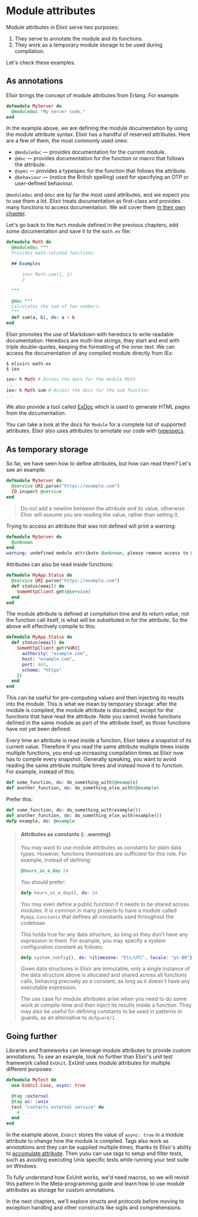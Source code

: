 # Module attributes

Module attributes in Elixir serve two purposes:

1. They serve to annotate the module and its functions.
2. They work as a temporary module storage to be used during compilation.

Let's check these examples.

## As annotations

Elixir brings the concept of module attributes from Erlang. For example:

```elixir
defmodule MyServer do
  @moduledoc "My server code."
end
```

In the example above, we are defining the module documentation by using the module attribute syntax. Elixir has a handful of reserved attributes. Here are a few of them, the most commonly used ones:

  * `@moduledoc` — provides documentation for the current module.
  * `@doc` — provides documentation for the function or macro that follows the attribute.
  * `@spec` — provides a typespec for the function that follows the attribute.
  * `@behaviour` — (notice the British spelling) used for specifying an OTP or user-defined behaviour.

`@moduledoc` and `@doc` are by far the most used attributes, and we expect you to use them a lot. Elixir treats documentation as first-class and provides many functions to access documentation. We will cover them [in their own chapter](writing-documentation.md).

Let's go back to the `Math` module defined in the previous chapters, add some documentation and save it to the `math.ex` file:

```elixir
defmodule Math do
  @moduledoc """
  Provides math-related functions.

  ## Examples

      iex> Math.sum(1, 2)
      3

  """

  @doc """
  Calculates the sum of two numbers.
  """
  def sum(a, b), do: a + b
end
```

Elixir promotes the use of Markdown with heredocs to write readable documentation. Heredocs are multi-line strings, they start and end with triple double-quotes, keeping the formatting of the inner text. We can access the documentation of any compiled module directly from IEx:

```console
$ elixirc math.ex
$ iex
```

```elixir
iex> h Math # Access the docs for the module Math
...
iex> h Math.sum # Access the docs for the sum function
...
```

We also provide a tool called [ExDoc](https://github.com/elixir-lang/ex_doc) which is used to generate HTML pages from the documentation.

You can take a look at the docs for `Module` for a complete list of supported attributes. Elixir also uses attributes to annotate our code with [typespecs](../references/typespecs.md).

## As temporary storage

So far, we have seen how to define attributes, but how can read them? Let's see an example:

```elixir
defmodule MyServer do
  @service URI.parse("https://example.com")
  IO.inspect @service
end
```

> Do not add a newline between the attribute and its value, otherwise Elixir will assume you are reading the value, rather than setting it.

Trying to access an attribute that was not defined will print a warning:

```elixir
defmodule MyServer do
  @unknown
end
warning: undefined module attribute @unknown, please remove access to @unknown or explicitly set it before access
```

Attributes can also be read inside functions:

```elixir
defmodule MyApp.Status do
  @service URI.parse("https://example.com")
  def status(email) do
    SomeHttpClient.get(@service)
  end
end
```

The module attribute is defined at compilation time and its *return value*, not the function call itself, is what will be substituted in for the attribute. So the above will effectively compile to this:

```elixir
defmodule MyApp.Status do
  def status(email) do
    SomeHttpClient.get(%URI{
      authority: "example.com",
      host: "example.com",
      port: 443,
      scheme: "https"
    })
  end
end
```

This can be useful for pre-computing values and then injecting its results into the module. This is what we mean by temporary storage: after the module is compiled, the module attribute is discarded, except for the functions that have read the attribute. Note you cannot invoke functions defined in the same module as part of the attribute itself, as those functions have not yet been defined.

Every time an attribute is read inside a function, Elixir takes a snapshot of its current value. Therefore if you read the same attribute multiple times inside multiple functions, you end-up increasing compilation times as Elixir now has to compile every snapshot. Generally speaking, you want to avoid reading the same attribute multiple times and instead move it to function. For example, instead of this:

```elixir
def some_function, do: do_something_with(@example)
def another_function, do: do_something_else_with(@example)
```

Prefer this:

```elixir
def some_function, do: do_something_with(example())
def another_function, do: do_something_else_with(example())
defp example, do: @example
```

> #### Attributes as constants {: .warning}
>
> You may want to use module attributes as constants for plain data types. However, functions themselves are sufficient for this role. For example, instead of defining:
>
> ```elixir
> @hours_in_a_day 24
> ```
>
> You should prefer:
>
> ```elixir
> defp hours_in_a_day(), do: 24
> ```
>
> You may even define a public function if it needs to be shared across modules. It is common in many projects to have a module called `MyApp.Constants` that defines all constants used throughout the codebase.
>
> This holds true for any data structure, as long as they don't have any expression in them. For example, you may specify a system configuration constant as follows:
>
> ```elixir
> defp system_config(), do: %{timezone: "Etc/UTC", locale: "pt-BR"}
> ```
>
> Given data structures in Elixir are immutable, only a single instance of the data structure above is allocated and shared across all functions calls, behaving precisely as a constant, as long as it doesn't have any executable expression.
>
> The use case for module attributes arise when you need to do some work at compile-time and then inject its results inside a function. They may also be useful for defining constants to be used in patterns or guards, as an alternative to `defguard/1`.

## Going further

Libraries and frameworks can leverage module attributes to provide custom annotations. To see an example, look no further than Elixir's unit test framework called `ExUnit`. ExUnit uses module attributes for multiple different purposes:

```elixir
defmodule MyTest do
  use ExUnit.Case, async: true

  @tag :external
  @tag os: :unix
  test "contacts external service" do
    # ...
  end
end
```

In the example above, `ExUnit` stores the value of `async: true` in a module attribute to change how the module is compiled. Tags also work as annotations and they can be supplied multiple times, thanks to Elixir's ability to [accumulate attribute](`Module.register_attribute/3`). Then yuou can use tags to setup and filter tests, such as avoiding executing Unix specific tests while running your test suite on Windows.

To fully understand how ExUnit works, we'd need macros, so we will revisit this pattern in the Meta-programming guide and learn how to use module attributes as storage for custom annotations.

In the next chapters, we'll explore structs and protocols before moving to exception handling and other constructs like sigils and comprehensions.
